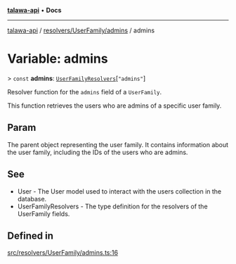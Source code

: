 [**talawa-api**](../../../../README.md) • **Docs**

***

[talawa-api](../../../../modules.md) / [resolvers/UserFamily/admins](../README.md) / admins

# Variable: admins

\> `const` **admins**: [`UserFamilyResolvers`](../../../../types/generatedGraphQLTypes/type-aliases/UserFamilyResolvers.md)\[`"admins"`\]

Resolver function for the `admins` field of a `UserFamily`.

This function retrieves the users who are admins of a specific user family.

## Param

The parent object representing the user family. It contains information about the user family, including the IDs of the users who are admins.

## See

 - User - The User model used to interact with the users collection in the database.
 - UserFamilyResolvers - The type definition for the resolvers of the UserFamily fields.

## Defined in

[src/resolvers/UserFamily/admins.ts:16](https://github.com/PalisadoesFoundation/talawa-api/blob/60937520d7a29ccf883a9c6a7c2d186bae92a81b/src/resolvers/UserFamily/admins.ts#L16)
